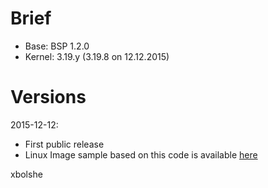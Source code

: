 Brief
====
* Base: BSP 1.2.0
* Kernel: 3.19.y (3.19.8 on 12.12.2015)


Versions
====
2015-12-12:
* First public release
* Linux Image sample based on this code is available [here](https://relvarsoft.com/galileo/galileo_iot_1.2.0_custom_build_xbolshe_kernel_v3.19.8_201512121.zip)

xbolshe

